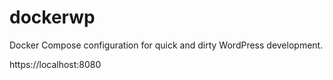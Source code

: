 # dockerwp
Docker Compose configuration for quick and dirty WordPress development.

https://localhost:8080
